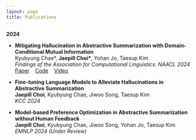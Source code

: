 ```yaml
---
layout: page
title: Publications
---
```


<!-- You can also browse my <a href="https://scholar.google.com/citations?hl=ko&user=jJNFoJUAAAAJ" target="_blank">Google Scholar profile</a>.
<br /> -->

**2024**

- **Mitigating Hallucination in Abstractive Summarization with Domain-Conditional Mutual Information**  
  Kyubyung Chae\*, **Jaepill Choi\***, Yohan Jo, Taesup Kim  
  *Findings of the Association for Computational Linguistics: NAACL 2024*  
  <a href="https://aclanthology.org/2024.findings-naacl.117.pdf" target="_blank">Paper</a>
  &nbsp;&nbsp;
  <a href="https://github.com/qqplot/dcpmi" target="_blank">Code</a>
  &nbsp;&nbsp;
  <a href="https://youtu.be/j9MqhSnyIVo" target="_blank">Video</a>
  <!-- [Paper](https://arxiv.org/abs/2404.09480){: .btn .btn--primary}
  [Code](https://github.com/qqplot/dcpmi){: .btn .btn--primary} -->

- **Fine-tuning Language Models to Alleviate Hallucinations in Abstractive Summarization**  
  **Jaepill Choi**, Kyubyung Chae, Jiwoo Song, Taesup Kim  
  *KCC 2024*  

- **Model-based Preference Optimization in Abstractive Summarization without Human Feedback**  
  **Jaepill Choi**, Kyubyung Chae, Jiwoo Song, Yohan Jo, Taesup Kim  
  *EMNLP 2024 (Under Review)*  